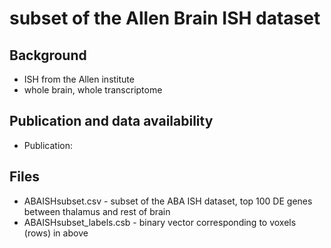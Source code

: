 # subset of the Allen Brain ISH dataset

## Background
- ISH from the Allen institute
- whole brain, whole transcriptome

## Publication and data availability
- Publication: 

## Files
- ABAISHsubset.csv - subset of the ABA ISH dataset, top 100 DE genes between thalamus and rest of brain
- ABAISHsubset_labels.csb - binary vector corresponding to voxels (rows) in above

